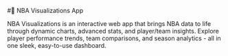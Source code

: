 #🏀 NBA Visualizations App

NBA Visualizations is an interactive web app that brings NBA data to life through dynamic charts, advanced stats, and player/team insights. Explore player performance trends, team comparisons, and season analytics - all in one sleek, easy-to-use dashboard.
